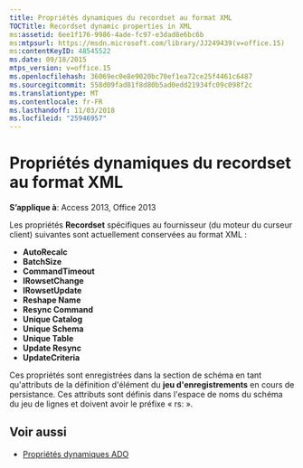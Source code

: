 ```yaml
---
title: Propriétés dynamiques du recordset au format XML
TOCTitle: Recordset dynamic properties in XML
ms:assetid: 6ee1f176-9986-4ade-fc97-e3dad8e6bc6b
ms:mtpsurl: https://msdn.microsoft.com/library/JJ249439(v=office.15)
ms:contentKeyID: 48545522
ms.date: 09/18/2015
mtps_version: v=office.15
ms.openlocfilehash: 36069ec0e8e9020bc70ef1ea72ce25f4461c6487
ms.sourcegitcommit: 558d09fad81f8d80b5ad0edd21934fc09c098f2c
ms.translationtype: MT
ms.contentlocale: fr-FR
ms.lasthandoff: 11/03/2018
ms.locfileid: "25946957"
---
```

# <a name="recordset-dynamic-properties-in-xml"></a>Propriétés dynamiques du recordset au format XML

**S’applique à**: Access 2013, Office 2013

Les propriétés **Recordset** spécifiques au fournisseur (du moteur du curseur client) suivantes sont actuellement conservées au format XML :

- **AutoRecalc**
- **BatchSize**
- **CommandTimeout**
- **IRowsetChange**
- **IRowsetUpdate**
- **Reshape Name**
- **Resync Command**
- **Unique Catalog**
- **Unique Schema**
- **Unique Table**
- **Update Resync**
- **UpdateCriteria**


Ces propriétés sont enregistrées dans la section de schéma en tant qu'attributs de la définition d'élément du **jeu d'enregistrements** en cours de persistance. Ces attributs sont définis dans l'espace de noms du schéma du jeu de lignes et doivent avoir le préfixe « rs: ».

## <a name="see-also"></a>Voir aussi

- [Propriétés dynamiques ADO](ado-dynamic-properties.md)